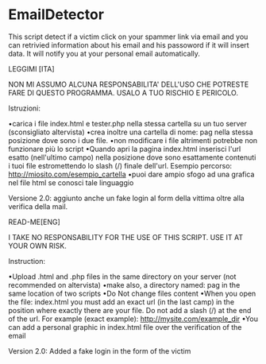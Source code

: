 # EmailDetector
This script detect if a victim click on your spammer link via email and you can retrivied information about his email and his passoword if it will insert data. It will notify you at your personal email automatically.

LEGGIMI [ITA] 

NON MI ASSUMO ALCUNA RESPONSABILITA' DELL'USO CHE POTRESTE FARE DI QUESTO PROGRAMMA. USALO A TUO RISCHIO E PERICOLO.

Istruzioni:

•carica i file index.html e tester.php nella stessa cartella su un tuo server (sconsigliato altervista)
•crea inoltre una cartella di nome: pag nella stessa posizione dove sono i due file.
•non modificare i file altrimenti potrebbe non funzionare più lo script
•Quando apri la pagina index.html inserisci l'url esatto (nell'ultimo campo) nella posizione dove sono esattamente contenuti i tuoi file
estromettendo lo slash (/) finale dell'url. Esempio percorso: http://miosito.com/esempio_cartella
•puoi dare ampio sfogo ad una grafica nel file html se conosci tale linguaggio

Versione 2.0: aggiunto anche un fake login al form della vittima oltre alla verifica della mail.

READ-ME[ENG]

I TAKE NO RESPONSABILITY FOR THE USE OF THIS SCRIPT. USE IT AT YOUR OWN RISK.

Instruction:

•Upload .html and .php files in the same directory on your server (not recommended on altervista)
•make also, a directory named: pag in the same location of two scripts
•Do Not change files content
•When you open the file: index.html you must add an exact url (in the last camp) in the position where exactly there are your file.
Do not add a slash (/) at the end of the url. For example (exact example): http://mysite.com/example_dir 
•You can add a personal graphic in index.html file over the verification of the email 

Version 2.0: Added a fake login in the form of the victim 
